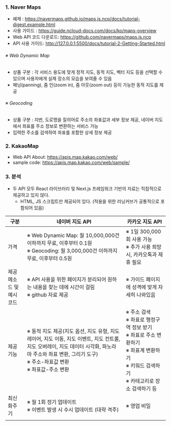   
### 1. Naver Maps
- 예제 : https://navermaps.github.io/maps.js.ncp/docs/tutorial-digest.example.html
- 사용 가이드 : https://guide.ncloud-docs.com/docs/ko/maps-overview
- Web API 코드 다운로드: https://github.com/navermaps/maps.js.ncp
- API 사용 가이드: http://127.0.0.1:5500/docs/tutorial-2-Getting-Started.html

###### ※ Web Dynamic Map
- 상품 구분 : 각 서비스 용도에 맞게 정적 지도, 동적 지도, 벡터 지도 등을 선택할 수 있으며 사용자에게 실제 장소의 모습을 보여줄 수 있음
- 패닝(panning), 줌 인(zoom in), 줌 아웃(zoom out) 등이 가능한 동적 지도를 제공

###### ※ Geocoding
- 상품 구분 : 지번, 도로명을 질의어로 주소의 좌표값과 세부 정보 제공, 네이버 지도에서 좌표를 주소 정보로 변환하는 서비스 가능
- 입력한 주소를 검색하여 좌표를 포함한 상세 정보 제공


### 2. KakaoMap 
- Web API About: https://apis.map.kakao.com/web/
- sample code: https://apis.map.kakao.com/web/sample/


### 3. 분석

- 두 API 모두 React 라이브러리 및 Next.js 프레임워크 기반의 자료는 직접적으로 제공하고 있지 않다.
	- HTML, JS 스크립트만 제공되어 있다. (적용을 위한 러닝커브가 공통적으로 포함되어 있음)

| 구분            | 네이버 지도 API                                                                                                                         | 카카오 지도 API                                                                                    |
| ------------- | ---------------------------------------------------------------------------------------------------------------------------------- | --------------------------------------------------------------------------------------------- |
| 가격            | ※ Web Dynamic Map: 월 10,000,000건 이하까지 무료, 이후부터 0.1원<br>※ Geocoding: 월 3,000,000건 이하까지 무료, 이후부터 0.5원                                | ※ 1일 300,000회 사용 가능<br>※ 추가 사용 희망 시, 카카오톡과 제휴 필요                                              |
| 제공 메소드 및 예시코드 | ※ API 사용을 위한 페이지가 분리되어 원하는 내용을 찾는 데에 시간이 걸림<br>※ github 자료 제공                                                                      | ※ 가이드 페이지에 성격에 맞게 자세히 나와있음                                                                    |
| 제공 기능         | ※ 동적 지도 제공(지도 옵션, 지도 유형, 지도 레이어, 지도 이동, 지도 이벤트, 지도 컨트롤, 지도 오버레이, 지도 데이터 시각화, 파노라마 주소와 좌표 변환, 그리기 도구)<br>※ 주소-좌표값 변환<br>※ 좌표값-주소 변환 | ※ 주소 검색<br>※ 좌표로 행정구역 정보 받기<br>※ 좌표로 주소 변환하기<br>※ 좌표계 변환하기<br>※ 키워드 검색하기<br>※ 카테고리로 장소 검색하기 등 |
| 최신화주기         | ※ 월 1회 정기 업데이트<br>※ 이벤트 발생 시 수시 업데이트 (대략 격주)                                                                                       | ※ 영업 비밀<br>                                                                                   |
|               |                                                                                                                                    |                                                                                               |


